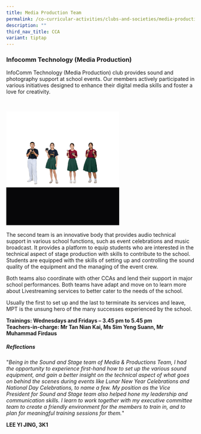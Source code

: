```yaml
---
title: Media Production Team
permalink: /co-curricular-activities/clubs-and-societies/media-production-team/
description: ""
third_nav_title: CCA
variant: tiptap
---
```

<h3>Infocomm Technology (Media Production)</h3>
<p>InfoComm Technology (Media Production) club provides sound and photography
support at school events. Our members actively participated in various
initiatives designed to enhance their digital media skills and foster a
love for creativity.</p>
<p>
<br>
</p>
<div class="isomer-image-wrapper">
<img style="width:60%" height="auto" width="100%" src="/images/it.gif">
</div>
<p>The second team is an innovative body that provides audio technical support
in various school functions, such as event celebrations and music broadcast.
It provides a platform to equip students who are interested in the technical
aspect of stage production with skills to contribute to the school. Students
are equipped with the skills of setting up and controlling the sound quality
of the equipment and the managing of the event crew.</p>
<p>Both teams also coordinate with other CCAs and lend their support in major
school performances. Both teams have adapt and move on to learn more about
Livestreaming services to better cater to the needs of the school.</p>
<p>Usually the first to set up and the last to terminate its services and
leave, MPT is the unsung hero of the many successes experienced by the
school.</p>
<p><strong>Trainings: Wednesdays and Fridays – 3.45 pm to 5.45 pm<br>Teachers-in-charge: Mr Tan Nian Kai, Ms Sim Yeng Suann, Mr Muhammad Firdaus</strong>
</p>
<h5>Reflections</h5>
<p>"<em>Being in the Sound and Stage team of Media &amp; Productions Team, I had the opportunity to experience first-hand how to set up the various sound equipment, and gain a better insight on the technical aspect of what goes on behind the scenes during events like Lunar New Year Celebrations and National Day Celebrations, to name a few. My position as the Vice President for Sound and Stage team also helped hone my leadership and communication skills. I learn to work together with my executive committee team to create a friendly environment for the members to train in, and to plan for meaningful training sessions for them.</em>"</p>
<p><strong>LEE YI JING, 3K1</strong>
</p>